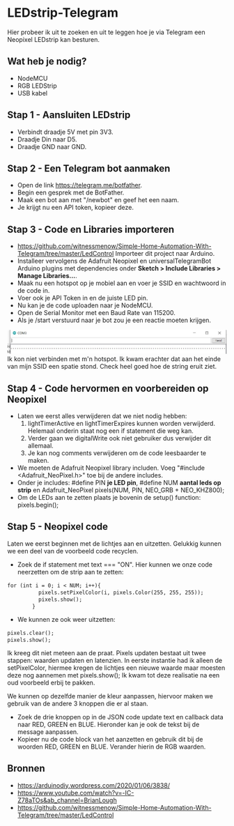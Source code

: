 # LEDstrip-Telegram
Hier probeer ik uit te zoeken en uit te leggen hoe je via Telegram een Neopixel LEDstrip kan besturen.

## Wat heb je nodig?
* NodeMCU
* RGB LEDStrip
* USB kabel

## Stap 1 - Aansluiten LEDstrip
- Verbindt draadje 5V met pin 3V3.
- Draadje Din naar D5.
- Draadje GND naar GND.

## Stap 2 - Een Telegram bot aanmaken
- Open de link https://telegram.me/botfather.
- Begin een gesprek met de BotFather.
- Maak een bot aan met "/newbot" en geef het een naam.
- Je krijgt nu een API token, kopieer deze.

## Stap 3 - Code en Libraries importeren
- https://github.com/witnessmenow/Simple-Home-Automation-With-Telegram/tree/master/LedControl Importeer dit project naar Arduino.
- Installeer vervolgens de Adafruit Neopixel en universalTelegramBot Arduino plugins met dependencies onder **Sketch > Include Libraries > Manage Libraries...**.
- Maak nu een hotspot op je mobiel aan en voer je SSID en wachtwoord in de code in.
- Voer ook je API Token in en de juiste LED pin.
- Nu kan je de code uploaden naar je NodeMCU.
- Open de Serial Monitor met een Baud Rate van 115200.
- Als je /start verstuurd naar je bot zou je een reactie moeten krijgen.

![](searching.jpg)
Ik kon niet verbinden met m'n hotspot. Ik kwam erachter dat aan het einde van mijn SSID een spatie stond. Check heel goed hoe de string eruit ziet.

## Stap 4 - Code hervormen en voorbereiden op Neopixel
- Laten we eerst alles verwijderen dat we niet nodig hebben:
  1. lightTimerActive en lightTimerExpires kunnen worden verwijderd. Helemaal onderin staat nog een if statement die weg kan.
  2. Verder gaan we digitalWrite ook niet gebruiker dus verwijder dit allemaal.
  3. Je kan nog comments verwijderen om de code leesbaarder te maken.
- We moeten de Adafruit Neopixel library includen. Voeg "#include <Adafruit_NeoPixel.h>" toe bij de andere includes.
- Onder je includes: #define PIN **je LED pin**, #define NUM **aantal leds op strip** en Adafruit_NeoPixel pixels(NUM, PIN, NEO_GRB + NEO_KHZ800);
- Om de LEDs aan te zetten plaats je bovenin de setup() function: pixels.begin();

## Stap 5 - Neopixel code
Laten we eerst beginnen met de lichtjes aan en uitzetten. Gelukkig kunnen we een deel van de voorbeeld code recyclen.
- Zoek de if statement met text === "ON". Hier kunnen we onze code neerzetten om de strip aan te zetten:
```
for (int i = 0; i < NUM; i++){
          pixels.setPixelColor(i, pixels.Color(255, 255, 255));
          pixels.show();
        }
```
- We kunnen ze ook weer uitzetten:
```
pixels.clear();
pixels.show();
```
Ik kreeg dit niet meteen aan de praat. Pixels updaten bestaat uit twee stappen: waarden updaten en latenzien. In eerste instantie had ik alleen de setPixelColor, hiermee kregen de lichtjes een nieuwe waarde maar moesten deze nog aannemen met pixels.show(); Ik kwam tot deze realisatie na een oud voorbeeld erbij te pakken.

We kunnen op dezelfde manier de kleur aanpassen, hiervoor maken we gebruik van de andere 3 knoppen die er al staan.
- Zoek de drie knoppen op in de JSON code update text en callback data naar RED, GREEN en BLUE. Hieronder kan je ook de tekst bij de message aanpassen.
- Kopieer nu de code block van het aanzetten en gebruik dit bij de woorden RED, GREEN en BLUE. Verander hierin de RGB waarden.

## Bronnen
- https://arduinodiy.wordpress.com/2020/01/06/3838/
- https://www.youtube.com/watch?v=-IC-Z78aTOs&ab_channel=BrianLough
- https://github.com/witnessmenow/Simple-Home-Automation-With-Telegram/tree/master/LedControl
